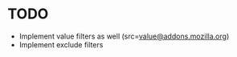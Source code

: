 TODO
====

* Implement value filters as well (src=value@addons.mozilla.org)
* Implement exclude filters
